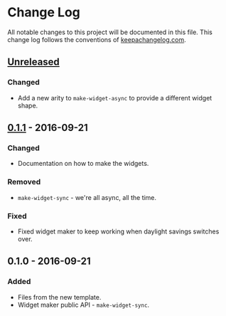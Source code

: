 # Change Log
All notable changes to this project will be documented in this file. This change log follows the conventions of [keepachangelog.com](http://keepachangelog.com/).

## [Unreleased]
### Changed
- Add a new arity to `make-widget-async` to provide a different widget shape.

## [0.1.1] - 2016-09-21
### Changed
- Documentation on how to make the widgets.

### Removed
- `make-widget-sync` - we're all async, all the time.

### Fixed
- Fixed widget maker to keep working when daylight savings switches over.

## 0.1.0 - 2016-09-21
### Added
- Files from the new template.
- Widget maker public API - `make-widget-sync`.

[Unreleased]: https://github.com/your-name/linechart/compare/0.1.1...HEAD
[0.1.1]: https://github.com/your-name/linechart/compare/0.1.0...0.1.1
